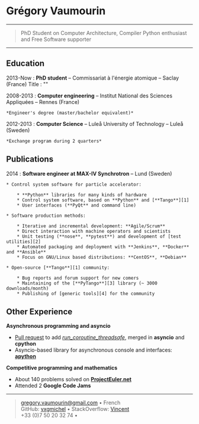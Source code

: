 Grégory Vaumourin
=================

----

>  PhD Student on Computer Architecture, Compiler Python enthusiast and Free Software supporter

----

Education
---------

2013-Now
:   **PhD student** – Commissariat à l'énergie atomique – Saclay (France)
    Title : ""

2008-2013
:   **Computer engineering** – Institut National des Sciences Appliquées – Rennes (France)

    *Engineer's degree (master/bachelor equivalent)*

2012-2013
:   **Computer Science** – Luleå University of Technology – Luleå (Sweden)

    *Exchange program during 2 quarters*

Publications 
----------------------

2014
:   **Software engineer at MAX-IV Synchrotron** – Lund (Sweden)

    * Control system software for particle accelerator:

        * **Python** libraries for many kinds of hardware
        * Control system software, based on **Python** and [**Tango**][1]
        * User interfaces (**PyQt** and command line)

    * Software production methods:

        * Iterative and incremental development: **Agile/Scrum**
        * Direct interaction with machine operators and scientists
        * Unit testing (**nose**, **pytest**) and development of [test utilities][2]
        * Automated packaging and deployment with **Jenkins**, **Docker** and **Ansible**
        * Focus on GNU/Linux based distributions: **CentOS**, **Debian**

    * Open-source [**Tango**][1] community:

        * Bug reports and forum support for new comers
        * Maintaining of the [**PyTango**][3] library (~ 3000 downloads/month)
        * Publishing of [generic tools][4] for the community

Other Experience
----------------

**Asynchronous programming and asyncio**

  * [Pull request][5] to add [*run_coroutine_threadsafe*][6], merged in **asyncio** and **cpython**
  * Asyncio-based library for asynchronous console and interfaces: [**apython**][7]

**Competitive programming and mathematics**

  * About 140 problems solved on [**ProjectEuler.net**][8]
  * Attended 2 **Google Code Jams**

----

> <gregory.vaumourin@gmail.com> • French\
> GitHub: [vxgmichel][9] • StackOverflow: [Vincent][10]\
> +33 (0)7 50 20 32 74 •


[1]: http://www.tango-controls.org/
[2]: https://github.com/vxgmichel/pytango-devicetest
[3]: https://github.com/tango-cs/PyTango
[4]: https://github.com/vxgmichel/tango-gateway
[5]: https://github.com/python/asyncio/pull/273
[6]: https://docs.python.org/3/library/asyncio-task.html#asyncio.run_coroutine_threadsafe
[7]: https://github.com/vxgmichel/apython
[8]: https://projecteuler.net
[9]: https://github.com/vxgmichel/
[10]: http://stackoverflow.com/users/2846140/vincent
